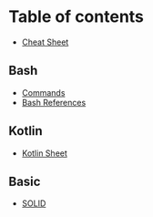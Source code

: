 # Table of contents

* [Cheat Sheet](README.md)

## Bash

* [Commands](<README (1).md>)
* [Bash References](bash/bash-references.md)

## Kotlin

* [Kotlin Sheet](kotlin/kotlin-sheet.md)

## Basic

* [SOLID](basic/solid.md)
